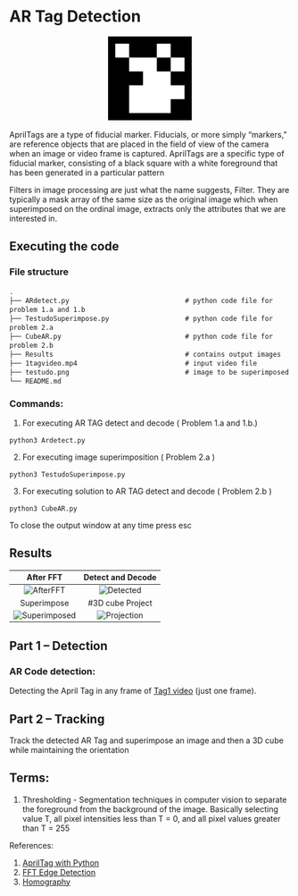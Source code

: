 # AR Tag Detection
<p align="center">
<img src="https://github.com/kavyadevd/ARTagDetection/blob/f9ce7cd4daae2ef46c01747de8a0295fe2912d8d/marker.png" alt="ARTAG" width="150px"></img></p>
<p>AprilTags are a type of fiducial marker. Fiducials, or more simply “markers,” are reference objects that are placed in the field of view of the camera when an image or video frame is captured. AprilTags are a specific type of fiducial marker, consisting of a black square with a white foreground that has been generated in a particular pattern</p>
<p>
Filters in image processing are just what the name suggests, Filter. They are typically a mask array of the same size as the original image which when superimposed on the ordinal image, extracts only the attributes that we are interested in.
</p>
<p></p>


## Executing the code

### File structure

    .
    ├── ARdetect.py                             # python code file for problem 1.a and 1.b
    ├── TestudoSuperimpose.py                   # python code file for problem 2.a
    ├── CubeAR.py                               # python code file for problem 2.b
    ├── Results                                 # contains output images
    ├── 1tagvideo.mp4                           # input video file
    ├── testudo.png                             # image to be superimposed
    └── README.md


### Commands:
1. For executing AR TAG detect and decode ( Problem 1.a and 1.b.)

```
python3 Ardetect.py
```

2. For executing image superimposition ( Problem 2.a )

```
python3 TestudoSuperimpose.py
```

3. For executing solution to AR TAG detect and decode ( Problem 2.b )

```
python3 CubeAR.py
```
To close the output window at any time press esc

## Results
After FFT           |  Detect and Decode  
:-------------------------:|:-------------------------:
![AfterFFT](https://user-images.githubusercontent.com/13993518/157317242-8d439999-d2d9-43e8-b9e6-4b0ae4ad9741.png) | ![Detected](https://user-images.githubusercontent.com/13993518/157317571-1b670a3a-8e31-4d22-b271-ebbb0520a141.png)
Superimpose            |  #3D cube Project  
![Superimposed](https://user-images.githubusercontent.com/13993518/157317597-37d30c47-e447-4ca5-91bf-5652f2d381d9.png)| ![Projection](https://user-images.githubusercontent.com/13993518/157317669-6616c387-9741-4c89-b0e2-63b42da40135.png)


## Part 1 – Detection
### AR Code detection:
Detecting the April Tag in any frame of [Tag1 video](https://drive.google.com/file/d/1EBSii403dwpq7xSvNH2HxUg48nqVUwQ6/view?usp=sharing) (just one frame).

## Part 2 – Tracking
Track the detected AR Tag and superimpose an image and then a 3D cube while maintaining the orientation

## Terms:
1. Thresholding - Segmentation techniques in computer vision to separate the foreground from the background of the image. Basically selecting value T, all pixel intensities less than T = 0, and all pixel values greater than T = 255

References:
1. [AprilTag with Python](https://pyimagesearch.com/2020/11/02/apriltag-with-python/)
2. [FFT Edge Detection](https://wish-aks.medium.com/better-edge-detection-and-noise-reduction-in-images-using-fourier-transform-f85ed48b3123)
3. [Homography](https://docs.opencv.org/3.4/d9/dab/tutorial_homography.html)
